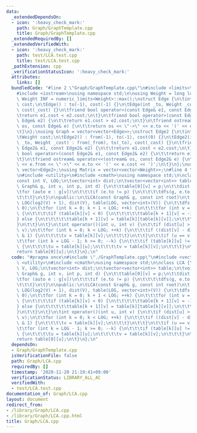 ```yaml
---
data:
  _extendedDependsOn:
  - icon: ':heavy_check_mark:'
    path: Graph/GraphTemplate.cpp
    title: Graph/GraphTemplate.cpp
  _extendedRequiredBy: []
  _extendedVerifiedWith:
  - icon: ':heavy_check_mark:'
    path: test/LCA.test.cpp
    title: test/LCA.test.cpp
  _pathExtension: cpp
  _verificationStatusIcon: ':heavy_check_mark:'
  attributes:
    links: []
  bundledCode: "#line 2 \"Graph/GraphTemplate.cpp\"\n#include <limits>\n#include <vector>\n\
    #include <iostream>\nusing namespace std;\n\nusing Weight = long long;\nconstexpr\
    \ Weight INF = numeric_limits<Weight>::max();\nstruct Edge {\n\tint to;\n\tWeight\
    \ cost;\n\tEdge() : to(-1), cost(-1) {}\n\tEdge(int _to, Weight _cost = 1) : to(_to),\
    \ cost(_cost) {}\n\tfriend bool operator<(const Edge& e1, const Edge& e2) {\n\t\
    \treturn e1.cost < e2.cost;\n\t}\n\tfriend bool operator>(const Edge& e1, const\
    \ Edge& e2) {\n\t\treturn e1.cost > e2.cost;\n\t}\n\tfriend ostream& operator<<(ostream&\
    \ os, const Edge& e) {\n\t\treturn os << \"->\" << e.to << '(' << e.cost << ')';\n\
    \t}\n};\nusing Graph = vector<vector<Edge>>;\nstruct Edge2 {\n\tint from, to;\n\
    \tWeight cost;\n\tEdge2() : from(-1), to(-1), cost(0) {}\n\tEdge2(int _from, int\
    \ _to, Weight _cost) : from(_from), to(_to), cost(_cost) {}\n\tfriend bool operator<(const\
    \ Edge2& e1, const Edge2& e2) {\n\t\treturn e1.cost < e2.cost;\n\t}\n\tfriend\
    \ bool operator>(const Edge2& e1, const Edge2& e2) {\n\t\treturn e1.cost > e2.cost;\n\
    \t}\n\tfriend ostream& operator<<(ostream& os, const Edge2& e) {\n\t\treturn os\
    \ << e.from << \"->\" << e.to << '(' << e.cost << ')';\n\t}\n};\nusing Edges =\
    \ vector<Edge2>;\nusing Matrix = vector<vector<Weight>>;\n#line 4 \"Graph/LCA.cpp\"\
    \n#include <utility>\n#include <cmath>\nusing namespace std;\n\nclass LCA {\n\t\
    const int V, LOG;\n\tvector<int> dist;\n\tvector<vector<int>> table;\n\tvoid dfs(const\
    \ Graph& g, int v, int p, int d) {\n\t\ttable[0][v] = p;\n\t\tdist[v] = d;\n\t\
    \tfor (auto e : g[v])\n\t\t\tif (e.to != p) {\n\t\t\t\tdfs(g, e.to, v, d + 1);\n\
    \t\t\t}\n\t}\n\npublic:\n\tLCA(const Graph& g, const int root)\n\t    : V(g.size()),\
    \ LOG(log2(V) + 1), dist(V), table(LOG, vector<int>(V)) {\n\t\tdfs(g, root, -1,\
    \ 0);\n\t\tfor (int k = 0; k + 1 < LOG; ++k) {\n\t\t\tfor (int v = 0; v < V; ++v)\
    \ {\n\t\t\t\tif (table[k][v] < 0) {\n\t\t\t\t\ttable[k + 1][v] = -1;\n\t\t\t\t\
    } else {\n\t\t\t\t\ttable[k + 1][v] = table[k][table[k][v]];\n\t\t\t\t}\n\t\t\t\
    }\n\t\t}\n\t}\n\tint operator()(int u, int v) {\n\t\tif (dist[u] > dist[v]) swap(u,\
    \ v);\n\t\tfor (int k = 0; k < LOG; ++k) {\n\t\t\tif ((dist[v] - dist[u]) >> k\
    \ & 1) {\n\t\t\t\tv = table[k][v];\n\t\t\t}\n\t\t}\n\t\tif (u == v) return u;\n\
    \t\tfor (int k = LOG - 1; k >= 0; --k) {\n\t\t\tif (table[k][u] != table[k][v])\
    \ {\n\t\t\t\tu = table[k][u];\n\t\t\t\tv = table[k][v];\n\t\t\t}\n\t\t}\n\t\t\
    return table[0][u];\n\t}\n};\n"
  code: "#pragma once\n#include \"./GraphTemplate.cpp\"\n#include <vector>\n#include\
    \ <utility>\n#include <cmath>\nusing namespace std;\n\nclass LCA {\n\tconst int\
    \ V, LOG;\n\tvector<int> dist;\n\tvector<vector<int>> table;\n\tvoid dfs(const\
    \ Graph& g, int v, int p, int d) {\n\t\ttable[0][v] = p;\n\t\tdist[v] = d;\n\t\
    \tfor (auto e : g[v])\n\t\t\tif (e.to != p) {\n\t\t\t\tdfs(g, e.to, v, d + 1);\n\
    \t\t\t}\n\t}\n\npublic:\n\tLCA(const Graph& g, const int root)\n\t    : V(g.size()),\
    \ LOG(log2(V) + 1), dist(V), table(LOG, vector<int>(V)) {\n\t\tdfs(g, root, -1,\
    \ 0);\n\t\tfor (int k = 0; k + 1 < LOG; ++k) {\n\t\t\tfor (int v = 0; v < V; ++v)\
    \ {\n\t\t\t\tif (table[k][v] < 0) {\n\t\t\t\t\ttable[k + 1][v] = -1;\n\t\t\t\t\
    } else {\n\t\t\t\t\ttable[k + 1][v] = table[k][table[k][v]];\n\t\t\t\t}\n\t\t\t\
    }\n\t\t}\n\t}\n\tint operator()(int u, int v) {\n\t\tif (dist[u] > dist[v]) swap(u,\
    \ v);\n\t\tfor (int k = 0; k < LOG; ++k) {\n\t\t\tif ((dist[v] - dist[u]) >> k\
    \ & 1) {\n\t\t\t\tv = table[k][v];\n\t\t\t}\n\t\t}\n\t\tif (u == v) return u;\n\
    \t\tfor (int k = LOG - 1; k >= 0; --k) {\n\t\t\tif (table[k][u] != table[k][v])\
    \ {\n\t\t\t\tu = table[k][u];\n\t\t\t\tv = table[k][v];\n\t\t\t}\n\t\t}\n\t\t\
    return table[0][u];\n\t}\n};\n"
  dependsOn:
  - Graph/GraphTemplate.cpp
  isVerificationFile: false
  path: Graph/LCA.cpp
  requiredBy: []
  timestamp: '2020-11-20 21:19:41+09:00'
  verificationStatus: LIBRARY_ALL_AC
  verifiedWith:
  - test/LCA.test.cpp
documentation_of: Graph/LCA.cpp
layout: document
redirect_from:
- /library/Graph/LCA.cpp
- /library/Graph/LCA.cpp.html
title: Graph/LCA.cpp
---
```

